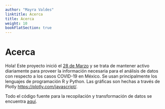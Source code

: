 ```yaml
---
author: "Mayra Valdes"
linktitle: Acerca
title: Acerca
weight: 10
bookFlatSection: true
---
```


# Acerca

Hola! Este proyecto inició el [28 de Marzo](https://github.com/mayrop/covid19in-mx/commit/d472d10cc7a7fad9b11099af8d5ee4f7dc07037c) y se trata de mantener activo diariamente para proveer la información necesaria para el análisis de datos con respecto a los casos COVID-19 en México. Se usan principalmente los lenguajes de programación R y Python. Las gráficas son hechas a través de Plotly https://plotly.com/javascript/.

Todo el código fuente para la recopilación y transformación de datos se encuentra [aquí](https://github.com/mayrop/datos-covid19in-mx). 

